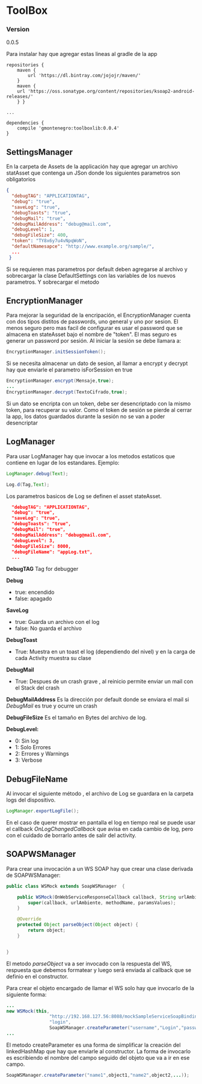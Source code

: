 ToolBox
=======

### Version
0.0.5

Para instalar hay que agregar estas lineas al gradle de la app
```Gradle
repositories {
    maven {
        url 'https://dl.bintray.com/jojojr/maven/'
    }
    maven {
    url 'https://oss.sonatype.org/content/repositories/ksoap2-android-releases/'
    } }

...

dependencies {
    compile 'gmontenegro:toolboxlib:0.0.4'
}
```

SettingsManager
---------------

En la carpeta de Assets de la applicación hay que agregar un archivo statAsset que contenga un JSon
donde los siguientes parametros son obligatorios
```Json
{
  "debugTAG": "APPLICATIONTAG",
  "debug": "true",
  "saveLog": "true",
  "debugToasts": "true",
  "debugMail": "true",
  "debugMailAddress": "debug@mail.com",
  "debugLevel": 1,
  "debugFileSize": 400,
  "token": "TY8x6y7u4vNpqWoN",
  "defaultNamesapce": "http://www.example.org/sample/",
  ...
 }
```

Si se requieren mas parametros por default deben agregarse al archivo y sobrecargar la clase
DefaultSettings con las variables de los nuevos parametros.
Y sobrecargar el metodo

EncryptionManager
-----------------

Para mejorar la seguridad de la encripación, el EncryptionManager cuenta con dos tipos distitos de
passwords, uno general y uno por sesion.
El menos seguro pero mas facil de configurar es usar el password que se almacena en stateAsset bajo el nombre de "token".
El mas seguro es generar un password por sesión.
Al iniciar la sesión se debe llamara a:
```Java
EncryptionManager.initSessionToken();
```

Si se necesita almacenar un dato de sesion, al llamar a encrypt y decrypt hay que enviarle el parametro isForSession en true

```Java
EncryptionManager.encrypt(Mensaje,true);
...
EncryptionManager.decrypt(TextoCifrado,true);
```

Si un dato se encripta con un token, debe ser desencriptado con la mismo token, para recuperar su valor.
Como el token de sesión se pierde al cerrar la app, los datos guardados durante la sesión no se van a poder desencriptar

LogManager
----------
Para usar LogManager hay que invocar a los metodos estaticos que contiene en lugar de los estandares.
Ejemplo:
```Java
LogManager.debug(Text);
```
```Java
Log.d(Tag,Text);
```
Los parametros basicos de Log se definen el asset stateAsset.

```Json
  "debugTAG": "APPLICATIONTAG",
  "debug": "true",
  "saveLog": "true",
  "debugToasts": "true",
  "debugMail": "true",
  "debugMailAddress": "debug@mail.com",
  "debugLevel": 3,
  "debugFileSize": 8000,
  "debugFileName": "appLog.txt",
  ...
```
**DebugTAG**
Tag for debugger

**Debug**
 - true: encendido
 - false: apagado
 
**SaveLog**
 - true: Guarda un archivo con el log
 - false: No guarda el archivo

**DebugToast**
 - True: Muestra en un toast el log (dependiendo del nivel) y en la carga de cada Activity muestra su clase

**DebugMail**
 - True: Despues de un crash grave , al reinicio permite enviar un mail
   con el Stack del crash

**DebugMailAddress**
Es la dirección por default donde se enviara el mail si *DebugMail* es true y ocurre un crash

**DebugFileSize**
Es el tamaño en Bytes del archivo de log.

**DebugLevel:**
 - 0: Sin log
 - 1: Solo Errores
 - 2: Errores y Warnings
 - 3: Verbose

DebugFileName
-------------

Al invocar el siguiente método , el archivo de Log se guardara en la carpeta logs del dispositivo.
```Java
LogManager.exportLogFile(); 
```

En el caso de querer mostrar en pantalla el log en tiempo real se puede usar el callback *OnLogChangedCallback* que avisa en cada cambio de log, pero con el cuidado de borrarlo antes de salir del activity.

SOAPWSManager
-------------

Para crear una invocación a un WS SOAP hay que crear una clase derivada de SOAPWSManager:

```Java
public class WSMock extends SoapWSManager  {

    public WSMock(OnWebServiceResponseCallback callback, String urlAmbiente, String methodName, LinkedHashMap paramsValues) {
        super(callback, urlAmbiente, methodName, paramsValues);
    }

    @Override
    protected Object parseObject(Object object) {
        return object;
    }


}
```
El metodo *parseObject* va a ser invocado con la respuesta del WS, respuesta que debemos formatear y luego será enviada al callback que se definio en el constructor.

Para crear el objeto encargado de llamar el WS solo hay que invocarlo de la siguiente forma:

```Java
...
new WSMock(this,
                "http://192.168.127.56:8088/mockSampleServiceSoapBinding",
                "login",
                SoapWSManager.createParameter("username","Login","password","Login123"));
...
```

El metodo createParameter es una forma de simplificar la creación del linkedHashMap que hay que enviarle al constructor.
La forma de invocarlo es escribiendo el nombre del campo seguido del objeto que va a ir en ese campo.

```Java
SoapWSManager.createParameter("name1",object1,"name2",object2,...));

```

